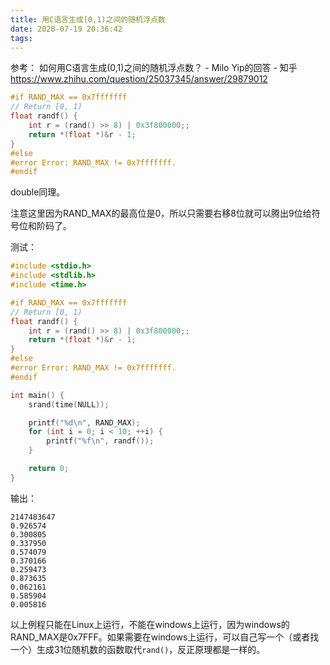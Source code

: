 ```yaml
---
title: 用C语言生成[0,1)之间的随机浮点数
date: 2020-07-19 20:36:42
tags:
---
```


参考：
如何用C语言生成(0,1)之间的随机浮点数？ - Milo Yip的回答 - 知乎
<https://www.zhihu.com/question/25037345/answer/29879012>

```c
#if RAND_MAX == 0x7fffffff
// Return [0, 1)
float randf() {
	int r = (rand() >> 8) | 0x3f800000;;
	return *(float *)&r - 1;
}
#else
#error Error: RAND_MAX != 0x7fffffff.
#endif
```
double同理。

注意这里因为RAND_MAX的最高位是0，所以只需要右移8位就可以腾出9位给符号位和阶码了。

测试：
```c
#include <stdio.h>
#include <stdlib.h>
#include <time.h>

#if RAND_MAX == 0x7fffffff
// Return [0, 1)
float randf() {
	int r = (rand() >> 8) | 0x3f800000;;
	return *(float *)&r - 1;
}
#else
#error Error: RAND_MAX != 0x7fffffff.
#endif

int main() {
	srand(time(NULL));

	printf("%d\n", RAND_MAX);
	for (int i = 0; i < 10; ++i) {
		printf("%f\n", randf());
	}

	return 0;
}
```
输出：
```
2147483647
0.926574
0.300805
0.337950
0.574079
0.370166
0.259473
0.873635
0.062161
0.585904
0.005816
```

以上例程只能在Linux上运行，不能在windows上运行，因为windows的RAND_MAX是0x7FFF。如果需要在windows上运行，可以自己写一个（或者找一个）生成31位随机数的函数取代```rand()```，反正原理都是一样的。
